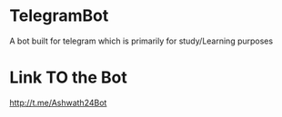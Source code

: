 # TelegramBot

A bot built for telegram which is primarily for study/Learning purposes

# Link TO the Bot

http://t.me/Ashwath24Bot
